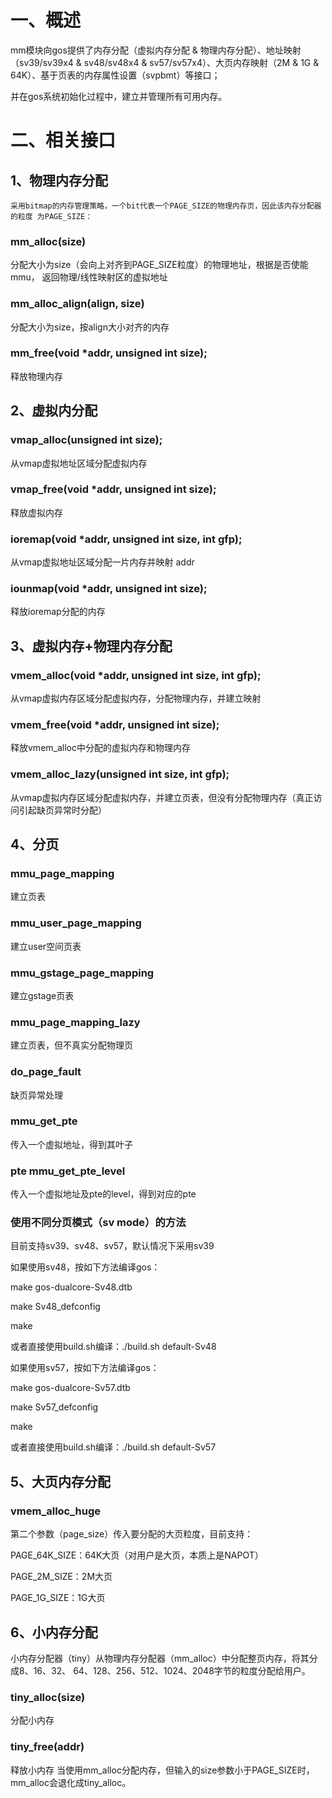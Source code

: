 # 一、概述
mm模块向gos提供了内存分配（虚拟内存分配 & 物理内存分配）、地址映射（sv39/sv39x4 & sv48/sv48x4 & sv57/sv57x4）、大页内存映射（2M & 1G & 64K）、基于页表的内存属性设置（svpbmt）等接口；

并在gos系统初始化过程中，建立并管理所有可用内存。

# 二、相关接口
## 1、物理内存分配
 	采用bitmap的内存管理策略，⼀个bit代表⼀个PAGE_SIZE的物理内存页，因此该内存分配器的粒度 为PAGE_SIZE：

### mm_alloc(size) 
分配大小为size（会向上对齐到PAGE_SIZE粒度）的物理地址，根据是否使能mmu， 返回物理/线性映射区的虚拟地址

### mm_alloc_align(align, size) 
分配大小为size，按align大小对齐的内存

### mm_free(void *addr, unsigned int size); 
释放物理内存

## 2、虚拟内分配
### vmap_alloc(unsigned int size); 
从vmap虚拟地址区域分配虚拟内存

### vmap_free(void *addr, unsigned int size); 
释放虚拟内存

### ioremap(void *addr, unsigned int size, int gfp); 
从vmap虚拟地址区域分配一片内存并映射 addr

### iounmap(void *addr, unsigned int size); 
释放ioremap分配的内存  

## 3、虚拟内存+物理内存分配
### vmem_alloc(void *addr, unsigned int size, int gfp); 
从vmap虚拟内存区域分配虚拟内存，分配物理内存，并建立映射 

### vmem_free(void *addr, unsigned int size); 
释放vmem_alloc中分配的虚拟内存和物理内存

### vmem_alloc_lazy(unsigned int size, int gfp); 
从vmap虚拟内存区域分配虚拟内存，并建立页表，但没有分配物理内存（真正访问引起缺页异常时分配）  

## 4、分页
### mmu_page_mapping
建立页表

### mmu_user_page_mapping 
建立user空间页表

### mmu_gstage_page_mapping
建立gstage页表

### mmu_page_mapping_lazy
建立页表，但不真实分配物理页

### do_page_fault
缺页异常处理

### mmu_get_pte
传⼊⼀个虚拟地址，得到其叶子

### pte mmu_get_pte_level
传入⼀个虚拟地址及pte的level，得到对应的pte

### 使用不同分页模式（sv mode）的方法
目前支持sv39、sv48、sv57，默认情况下采⽤sv39

如果使⽤sv48，按如下方法编译gos：

make gos-dualcore-Sv48.dtb

make Sv48_defconfig

make

或者直接使⽤build.sh编译：./build.sh default-Sv48



如果使⽤sv57，按如下⽅法编译gos：

make gos-dualcore-Sv57.dtb

make Sv57_defconfig

make

或者直接使⽤build.sh编译：./build.sh default-Sv57  

## 5、大页内存分配
###  vmem_alloc_huge
第⼆个参数（page_size）传入要分配的大页粒度，目前支持：

PAGE_64K_SIZE：64K大页（对用户是大页，本质上是NAPOT）

PAGE_2M_SIZE：2M大页

PAGE_1G_SIZE：1G大页

## 6、小内存分配
小内存分配器（tiny）从物理内存分配器（mm_alloc）中分配整⻚内存，将其分成8、16、32、 64、128、256、512、1024、2048字节的粒度分配给用户。

### tiny_alloc(size)
分配小内存 

### tiny_free(addr)
释放小内存 当使用mm_alloc分配内存，但输⼊的size参数小于PAGE_SIZE时，mm_alloc会退化成tiny_alloc。  

